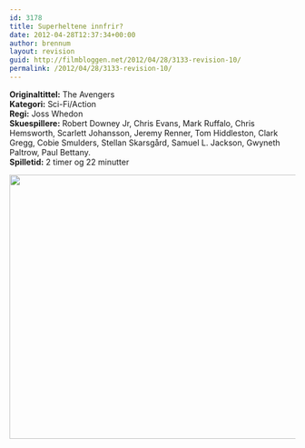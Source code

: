 ```yaml
---
id: 3178
title: Superheltene innfrir?
date: 2012-04-28T12:37:34+00:00
author: brennum
layout: revision
guid: http://filmbloggen.net/2012/04/28/3133-revision-10/
permalink: /2012/04/28/3133-revision-10/
---
```

**Originaltittel:** The Avengers  
**Kategori:** Sci-Fi/Action  
**Regi:** Joss Whedon  
**Skuespillere:** Robert Downey Jr, Chris Evans, Mark Ruffalo, Chris Hemsworth, Scarlett Johansson, Jeremy Renner, Tom Hiddleston, Clark Gregg, Cobie Smulders, Stellan Skarsgård, Samuel L. Jackson, Gwyneth Paltrow, Paul Bettany.  
**Spilletid:** 2 timer og 22 minutter

<a href="http://filmbloggen.net/?attachment_id=3155" rel="attachment wp-att-3155"><img class="alignnone size-large wp-image-3155" src="http://filmbloggen.net/wp-content/uploads//2012/04/the-avengers-photo-01-620x465.jpg" alt="" width="620" height="465" /></a>
